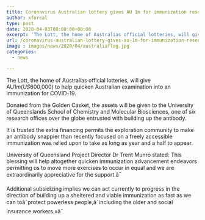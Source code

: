 ```yaml
---
title: Coronavirus Australian lottery gives AU 1m for immunization research
author: xforeal 
type: post
date: 2020-04-03T00:00:00+00:00
excerpt: 'The Lott, the home of Australias official lotteries, will give AU$1m (US$600,000) to help quicken Australian investigation into an antibody for COVID-19 '
url: /coronavirus-australian-lottery-gives-au-1m-for-immunization-research/
image : images/news/2020/04/australiaflag.jpg
categories:
  - news

---
```

The Lott, the home of Australias official lotteries, will give AU$1m (US$600,000) to help quicken Australian examination into an immunization for COVID-19. 

Donated from the Golden Casket, the assets will be given to the University of Queenslands School of Chemistry and Molecular Biosciences, one of six research offices over the globe entrusted with building up the antibody. 

It is trusted the extra financing permits the exploration community to make an antibody snappier than recently focused on a freely accessible immunization was relied upon to take as long as year and a half to appear. 

<span data-contrast="auto">University of Queensland Project Director Dr Trent Munro stated: This blessing will help altogether quicken immunization advancement endeavors permitting us to move more exercises to occur in equal and we are extraordinarily appreciative for the support.â¯ </span><span data-ccp-props="{" />

<span data-contrast="auto">Additional subsidizing implies we can act currently to progress in the direction of building up a sheltered and viable immunization as fast as we can toâ¯protect powerless people,â¯including the older and social insurance workers.&#187;â¯ </span><span data-ccp-props="{" />